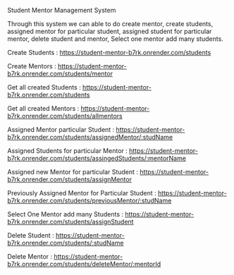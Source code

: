 Student Mentor Management System 

Through this system we can able to do create mentor, create students, assigned mentor for particular student,  assigned student for particular mentor, delete student and mentor, Select one mentor add many students.

Create Students : https://student-mentor-b7rk.onrender.com/students

Create Mentors : https://student-mentor-b7rk.onrender.com/students/mentor

Get all created Students : https://student-mentor-b7rk.onrender.com/students

Get all created Mentors : https://student-mentor-b7rk.onrender.com/students/allmentors

Assigned Mentor particular Student : https://student-mentor-b7rk.onrender.com/students/assignedMentor/:studName

Assigned Students for particular Mentor : https://student-mentor-b7rk.onrender.com/students/assingedStudents/:mentorName

Assigned new Mentor for particular Student : https://student-mentor-b7rk.onrender.com/students/assignMentor 

Previously Assigned Mentor for Particular Student : https://student-mentor-b7rk.onrender.com/students/previousMentor/:studName

Select One Mentor add many Students : https://student-mentor-b7rk.onrender.com/students/assignStudent

Delete Student : https://student-mentor-b7rk.onrender.com/students/:studName

Delete Mentor : https://student-mentor-b7rk.onrender.com/students/deleteMentor/:mentorId
